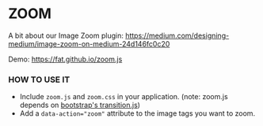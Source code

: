 # ZOOM

A bit about our Image Zoom plugin: https://medium.com/designing-medium/image-zoom-on-medium-24d146fc0c20

Demo: https://fat.github.io/zoom.js

### HOW TO USE IT

+ Include `zoom.js` and `zoom.css` in your application. (note: zoom.js depends on [bootstrap's transition.js](https://raw.github.com/twbs/bootstrap/master/js/transition.js))
+ Add a `data-action="zoom"` attribute to the image tags you want to zoom.

